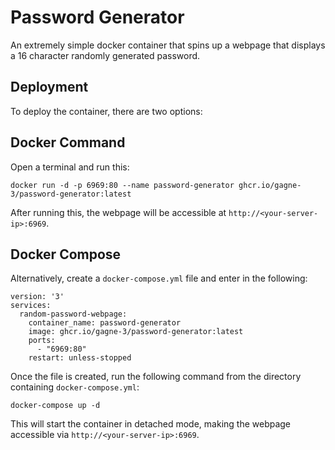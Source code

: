 # Password Generator
An extremely simple docker container that spins up a webpage that displays a 16 character randomly generated password.

## Deployment
To deploy the container, there are two options:

## Docker Command
Open a terminal and run this:

```
docker run -d -p 6969:80 --name password-generator ghcr.io/gagne-3/password-generator:latest
```

After running this, the webpage will be accessible at `http://<your-server-ip>:6969`.

## Docker Compose
Alternatively, create a `docker-compose.yml` file and enter in the following:

```
version: '3'
services:
  random-password-webpage:
    container_name: password-generator
    image: ghcr.io/gagne-3/password-generator:latest
    ports:
      - "6969:80"
    restart: unless-stopped
```

Once the file is created, run the following command from the directory containing `docker-compose.yml`:

```
docker-compose up -d
```

This will start the container in detached mode, making the webpage accessible via `http://<your-server-ip>:6969`.